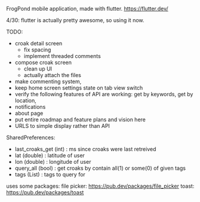 FrogPond mobile application, made with flutter. https://flutter.dev/


4/30:  flutter is actually pretty awesome, so using it now.



TODO:
* croak detail screen
	- fix spacing
	- implement threaded comments
* compose croak screen
	- clean up UI
	- actually attach the files
* make commenting system, 
* keep home screen settings state on tab view switch
* verify the following features of API are working: get by keywords, get by location,
* notifications
* about page
* put entire roadmap and feature plans and vision here
* URLS to simple display rather than API


SharedPreferences:
  * last_croaks_get (int) : ms since croaks were last retreived
  * lat (double) : latitude of user
  * lon (double) : longitude of user
  * query_all (bool) : get croaks by contain all(1) or some(0) of given tags
  * tags (List<String>) : tags to query for

uses some packages:
  file picker: https://pub.dev/packages/file_picker
  toast: https://pub.dev/packages/toast


